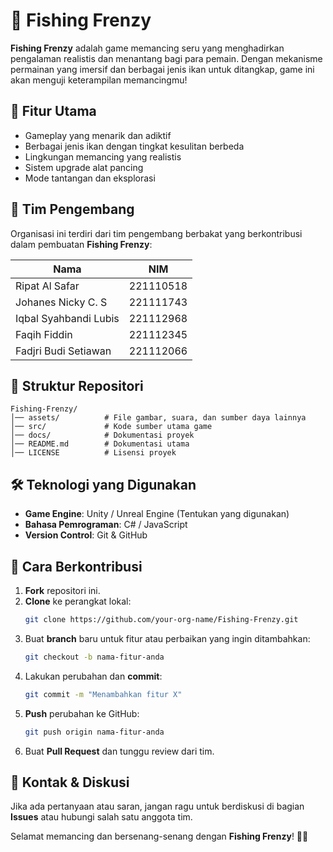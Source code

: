 # 🎣 Fishing Frenzy

**Fishing Frenzy** adalah game memancing seru yang menghadirkan pengalaman realistis dan menantang bagi para pemain. Dengan mekanisme permainan yang imersif dan berbagai jenis ikan untuk ditangkap, game ini akan menguji keterampilan memancingmu!

## 🚀 Fitur Utama
- Gameplay yang menarik dan adiktif
- Berbagai jenis ikan dengan tingkat kesulitan berbeda
- Lingkungan memancing yang realistis
- Sistem upgrade alat pancing
- Mode tantangan dan eksplorasi

## 👥 Tim Pengembang
Organisasi ini terdiri dari tim pengembang berbakat yang berkontribusi dalam pembuatan **Fishing Frenzy**:

| Nama | NIM |
|------|-----|
| Ripat Al Safar | 221110518 |
| Johanes Nicky C. S | 221111743 |
| Iqbal Syahbandi Lubis | 221112968 |
| Faqih Fiddin | 221112345 |
| Fadjri Budi Setiawan | 221112066 |

## 📂 Struktur Repositori
```
Fishing-Frenzy/
│── assets/          # File gambar, suara, dan sumber daya lainnya
│── src/             # Kode sumber utama game
│── docs/            # Dokumentasi proyek
│── README.md        # Dokumentasi utama
│── LICENSE          # Lisensi proyek
```

## 🛠️ Teknologi yang Digunakan
- **Game Engine**: Unity / Unreal Engine (Tentukan yang digunakan)
- **Bahasa Pemrograman**: C# / JavaScript
- **Version Control**: Git & GitHub

## 📜 Cara Berkontribusi
1. **Fork** repositori ini.
2. **Clone** ke perangkat lokal:
   ```sh
   git clone https://github.com/your-org-name/Fishing-Frenzy.git
   ```
3. Buat **branch** baru untuk fitur atau perbaikan yang ingin ditambahkan:
   ```sh
   git checkout -b nama-fitur-anda
   ```
4. Lakukan perubahan dan **commit**:
   ```sh
   git commit -m "Menambahkan fitur X"
   ```
5. **Push** perubahan ke GitHub:
   ```sh
   git push origin nama-fitur-anda
   ```
6. Buat **Pull Request** dan tunggu review dari tim.

## 📩 Kontak & Diskusi
Jika ada pertanyaan atau saran, jangan ragu untuk berdiskusi di bagian **Issues** atau hubungi salah satu anggota tim.

Selamat memancing dan bersenang-senang dengan **Fishing Frenzy**! 🎣🔥
